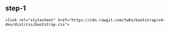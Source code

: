 step-1
------

```
<link rel="stylesheet" href="https://cdn.rawgit.com/twbs/bootstrap/v4-dev/dist/css/bootstrap.css">
```
